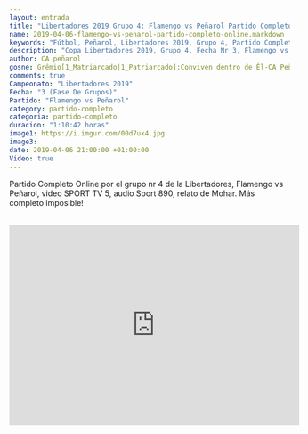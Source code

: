 ```yaml
---
layout: entrada
title: "Libertadores 2019 Grupo 4: Flamengo vs Peñarol Partido Completo Online"
name: 2019-04-06-flamengo-vs-penarol-partido-completo-online.markdown
keywords: "Fútbol, Peñarol, Libertadores 2019, Grupo 4, Partido Completo Online, Flamengo vs Peñarol, video"
description: "Copa Libertadores 2019, Grupo 4, Fecha Nr 3, Flamengo vs Peñarol, video SPORT TV 5, audio Sport 890 relato de Mohar"
author: CA peñarol
gosne: Grêmio[1_Matriarcado|1_Patriarcado]:Conviven dentro de Êl-CA Peñarol
comments: true
Campeonato: "Libertadores 2019"
Fecha: "3 (Fase De Grupos)"
Partido: "Flamengo vs Peñarol"
category: partido-completo
categoria: partido-completo
duracion: "1:10:42 horas"
image1: https://i.imgur.com/00d7ux4.jpg
image3:
date: 2019-04-06 21:00:00 +01:00:00
Video: true
---
```


Partido Completo Online por el grupo nr 4 de la Libertadores, Flamengo vs Peñarol, video SPORT TV 5, audio Sport 890, relato de Mohar. Más completo imposible!

<br>

<iframe width="521" height="360" src="https://www.youtube.com/embed/punx0f59Sq8" frameborder="0" allow="accelerometer; autoplay; encrypted-media; gyroscope; picture-in-picture" allowfullscreen></iframe>

<br>

<!--<span style="color:yellow;">grabado con - </span> <a href="http://ffmpeg.org"><img src="{{ site.url }}/images/ffmpeg.png" width="55" style="border:1px solid green;"></a>-->
